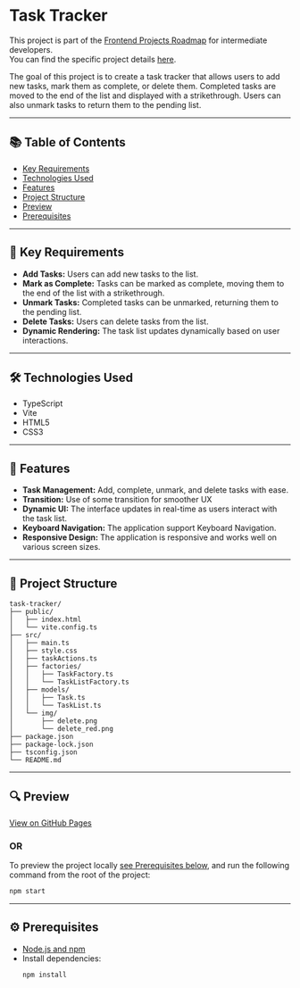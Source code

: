 # Task Tracker

This project is part of the [Frontend Projects Roadmap](https://roadmap.sh/frontend/projects) for intermediate developers.  
You can find the specific project details [here](https://roadmap.sh/projects/task-tracker-js).

The goal of this project is to create a task tracker that allows users to add new tasks, mark them as complete, or delete them. Completed tasks are moved to the end of the list and displayed with a strikethrough. Users can also unmark tasks to return them to the pending list.

---

## 📚 Table of Contents

- [Key Requirements](#key-requirements)
- [Technologies Used](#technologies-used)
- [Features](#features)
- [Project Structure](#project-structure)
- [Preview](#preview)
- [Prerequisites](#prerequisites)

---

## 🔑 Key Requirements

- **Add Tasks:** Users can add new tasks to the list.
- **Mark as Complete:** Tasks can be marked as complete, moving them to the end of the list with a strikethrough.
- **Unmark Tasks:** Completed tasks can be unmarked, returning them to the pending list.
- **Delete Tasks:** Users can delete tasks from the list.
- **Dynamic Rendering:** The task list updates dynamically based on user interactions.

---

## 🛠️ Technologies Used

- TypeScript
- Vite
- HTML5
- CSS3

---

## 🚀 Features

- **Task Management:** Add, complete, unmark, and delete tasks with ease.
- **Transition:** Use of some transition for smoother UX
- **Dynamic UI:** The interface updates in real-time as users interact with the task list.
- **Keyboard Navigation:** The application support Keyboard Navigation.
- **Responsive Design:** The application is responsive and works well on various screen sizes.

---

## 📁 Project Structure
<!-- START PROJECT STRUCTURE -->
```
task-tracker/
├── public/
│   ├── index.html
│   └── vite.config.ts
├── src/
│   ├── main.ts
│   ├── style.css
│   ├── taskActions.ts
│   ├── factories/
│   │   ├── TaskFactory.ts
│   │   └── TaskListFactory.ts
│   ├── models/
│   │   ├── Task.ts
│   │   └── TaskList.ts
│   └── img/
│       ├── delete.png
│       └── delete_red.png
├── package.json
├── package-lock.json
├── tsconfig.json
└── README.md
```
<!-- END PROJECT STRUCTURE -->

---

## 🔍 Preview
<!-- START LINK TO PREVIEW -->
[View on GitHub Pages](https://kizz4.github.io/practice/frontend_practice/intermediate_projects/task-tracker/public/dist)  
<!-- END LINK TO PREVIEW -->

### OR 

To preview the project locally [see Prerequisites below](#prerequisites), and run the following command from the root of the project:

```bash
npm start
```

---

## ⚙️ Prerequisites

- [Node.js and npm](https://nodejs.org/)
- Install dependencies:
  ```bash
  npm install
  ```